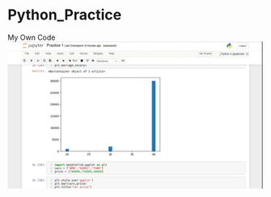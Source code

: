 # Python_Practice
My Own Code 
![](https://github.com/yasmeenahilal/Python_Practice/blob/main/Practice.gif)
